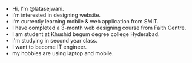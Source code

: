 -  Hi, I’m @latasejwani.
-  I’m interested in designing website.
-  I’m currently learning mobile & web application from SMIT.
-  I have completed a 3-month web designing course from Faith Centre.
-  I am student at Khushid begum degree college Hyderabad.
-  I'm studying in second year class.
-  I want to become IT engineer.
-  my hobbies are using laptop and mobile.
